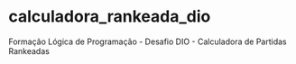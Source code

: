 # calculadora_rankeada_dio
Formação Lógica de Programação - Desafio DIO - Calculadora de Partidas Rankeadas
